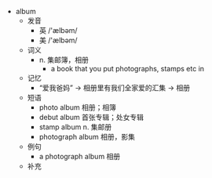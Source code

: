 - album
  - 发音
    - 英 /'ælbəm/
    - 美 /'ælbəm/
  - 词义
    - n. 集邮簿，相册
      - a book that you put photographs, stamps etc in
  - 记忆
    - “爱我爸妈” → 相册里有我们全家爱的汇集 → 相册
  - 短语
    - photo album 相册；相簿
    - debut album 首张专辑；处女专辑
    - stamp album n. 集邮册
    - photograph album 相册，影集
  - 例句
    - a photograph album 相册
  - 补充